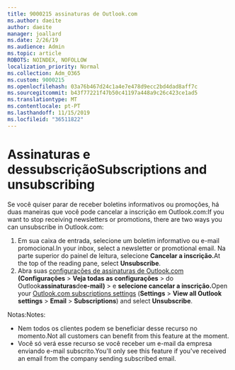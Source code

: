 ```yaml
---
title: 9000215 assinaturas de Outlook.com
ms.author: daeite
author: daeite
manager: joallard
ms.date: 2/26/19
ms.audience: Admin
ms.topic: article
ROBOTS: NOINDEX, NOFOLLOW
localization_priority: Normal
ms.collection: Adm_O365
ms.custom: 9000215
ms.openlocfilehash: 03a76b467d24c1a4e7e478d9ecc2bd4dad8aff7c
ms.sourcegitcommit: b43f77221f47b50c41197a448a9c26c423ce1ad5
ms.translationtype: MT
ms.contentlocale: pt-PT
ms.lasthandoff: 11/15/2019
ms.locfileid: "36511822"
---
```

# <a name="subscriptions-and-unsubscribing"></a><span data-ttu-id="fd9ec-102">Assinaturas e dessubscrição</span><span class="sxs-lookup"><span data-stu-id="fd9ec-102">Subscriptions and unsubscribing</span></span>

<span data-ttu-id="fd9ec-103">Se você quiser parar de receber boletins informativos ou promoções, há duas maneiras que você pode cancelar a inscrição em Outlook.com:</span><span class="sxs-lookup"><span data-stu-id="fd9ec-103">If you want to stop receiving newsletters or promotions, there are two ways you can unsubscribe in Outlook.com:</span></span>

1. <span data-ttu-id="fd9ec-104">Em sua caixa de entrada, selecione um boletim informativo ou e-mail promocional.</span><span class="sxs-lookup"><span data-stu-id="fd9ec-104">In your inbox, select a newsletter or promotional email.</span></span> <span data-ttu-id="fd9ec-105">Na parte superior do painel de leitura, selecione **Cancelar a inscrição.**</span><span class="sxs-lookup"><span data-stu-id="fd9ec-105">At the top of the reading pane, select **Unsubscribe**.</span></span>
2. <span data-ttu-id="fd9ec-106">Abra suas [configurações de assinaturas de Outlook.com](https://outlook.live.com/mail/options/mail/brandsSubscriptions) **(Configurações** > **Veja todas as configurações** > do Outlook**assinaturas**de**e-mail)** > e **selecione cancelar a inscrição.**</span><span class="sxs-lookup"><span data-stu-id="fd9ec-106">Open your [Outlook.com subscriptions settings](https://outlook.live.com/mail/options/mail/brandsSubscriptions) (**Settings** > **View all Outlook settings** > **Email** > **Subscriptions**) and select **Unsubscribe**.</span></span>

<span data-ttu-id="fd9ec-107">Notas:</span><span class="sxs-lookup"><span data-stu-id="fd9ec-107">Notes:</span></span>

- <span data-ttu-id="fd9ec-108">Nem todos os clientes podem se beneficiar desse recurso no momento.</span><span class="sxs-lookup"><span data-stu-id="fd9ec-108">Not all customers can benefit from this feature at the moment.</span></span>
- <span data-ttu-id="fd9ec-109">Você só verá esse recurso se você receber um e-mail da empresa enviando e-mail subscrito.</span><span class="sxs-lookup"><span data-stu-id="fd9ec-109">You'll only see this feature if you've received an email from the company sending subscribed email.</span></span>